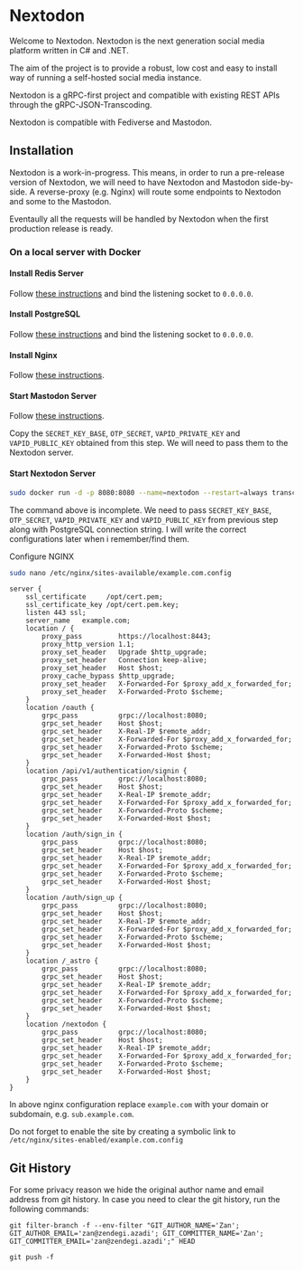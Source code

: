 # Nextodon

Welcome to Nextodon. Nextodon is the next generation social media platform written in C# and .NET.

The aim of the project is to provide a robust, low cost and easy to install way of running a self-hosted social media instance.

Nextodon is a gRPC-first project and compatible with existing REST APIs through the gRPC-JSON-Transcoding.

Nextodon is compatible with Fediverse and Mastodon.

## Installation

Nextodon is a work-in-progress. This means, in order to run a pre-release version of Nextodon, we will need to have Nextodon and Mastodon side-by-side. A reverse-proxy (e.g. Nginx) will route some endpoints to Nextodon and some to the Mastodon.

Eventaully all the requests will be handled by Nextodon when the first production release is ready.

### On a local server with Docker

#### Install Redis Server
Follow [these instructions](https://redis.io/docs/getting-started/installation/install-redis-on-linux/) and bind the listening socket to `0.0.0.0`.

#### Install PostgreSQL
Follow [these instructions](https://www.postgresql.org/download/linux/) and bind the listening socket to `0.0.0.0`.

#### Install Nginx
Follow [these instructions](https://ubuntu.com/tutorials/install-and-configure-nginx).

#### Start Mastodon Server

Follow [these instructions](https://hub.docker.com/r/linuxserver/mastodon).

Copy the `SECRET_KEY_BASE`, `OTP_SECRET`, `VAPID_PRIVATE_KEY` and `VAPID_PUBLIC_KEY` obtained from this step. We will need to pass them to the Nextodon server.


#### Start Nextodon Server
```bash
sudo docker run -d -p 8080:8080 --name=nextodon --restart=always transcf/nextodon:main
```

The command above is incomplete. We need to pass `SECRET_KEY_BASE`, `OTP_SECRET`, `VAPID_PRIVATE_KEY` and `VAPID_PUBLIC_KEY` from previous step along with PostgreSQL connection string. I will write the correct configurations later when i remember/find them.

Configure NGINX

```bash
sudo nano /etc/nginx/sites-available/example.com.config
```

```config
server {
    ssl_certificate     /opt/cert.pem;
    ssl_certificate_key /opt/cert.pem.key;
    listen 443 ssl;
    server_name   example.com;
    location / {
        proxy_pass         https://localhost:8443;
        proxy_http_version 1.1;
        proxy_set_header   Upgrade $http_upgrade;
        proxy_set_header   Connection keep-alive;
        proxy_set_header   Host $host;
        proxy_cache_bypass $http_upgrade;
        proxy_set_header   X-Forwarded-For $proxy_add_x_forwarded_for;
        proxy_set_header   X-Forwarded-Proto $scheme;
    }
    location /oauth {
        grpc_pass          grpc://localhost:8080;
        grpc_set_header    Host $host;
        grpc_set_header    X-Real-IP $remote_addr;
        grpc_set_header    X-Forwarded-For $proxy_add_x_forwarded_for;
        grpc_set_header    X-Forwarded-Proto $scheme;
        grpc_set_header    X-Forwarded-Host $host;
    }
    location /api/v1/authentication/signin {
        grpc_pass          grpc://localhost:8080;
        grpc_set_header    Host $host;
        grpc_set_header    X-Real-IP $remote_addr;
        grpc_set_header    X-Forwarded-For $proxy_add_x_forwarded_for;
        grpc_set_header    X-Forwarded-Proto $scheme;
        grpc_set_header    X-Forwarded-Host $host;
    }
    location /auth/sign_in {
        grpc_pass          grpc://localhost:8080;
        grpc_set_header    Host $host;
        grpc_set_header    X-Real-IP $remote_addr;
        grpc_set_header    X-Forwarded-For $proxy_add_x_forwarded_for;
        grpc_set_header    X-Forwarded-Proto $scheme;
        grpc_set_header    X-Forwarded-Host $host;
    }
    location /auth/sign_up {
        grpc_pass          grpc://localhost:8080;
        grpc_set_header    Host $host;
        grpc_set_header    X-Real-IP $remote_addr;
        grpc_set_header    X-Forwarded-For $proxy_add_x_forwarded_for;
        grpc_set_header    X-Forwarded-Proto $scheme;
        grpc_set_header    X-Forwarded-Host $host;
    }
    location /_astro {
        grpc_pass          grpc://localhost:8080;
        grpc_set_header    Host $host;
        grpc_set_header    X-Real-IP $remote_addr;
        grpc_set_header    X-Forwarded-For $proxy_add_x_forwarded_for;
        grpc_set_header    X-Forwarded-Proto $scheme;
        grpc_set_header    X-Forwarded-Host $host;
    }
    location /nextodon {
        grpc_pass          grpc://localhost:8080;
        grpc_set_header    Host $host;
        grpc_set_header    X-Real-IP $remote_addr;
        grpc_set_header    X-Forwarded-For $proxy_add_x_forwarded_for;
        grpc_set_header    X-Forwarded-Proto $scheme;
        grpc_set_header    X-Forwarded-Host $host;
    }
}
```

In above nginx configuration replace `example.com` with your domain or subdomain, e.g. `sub.example.com`.

Do not forget to enable the site by creating a symbolic link to `/etc/nginx/sites-enabled/example.com.config`

## Git History

For some privacy reason we hide the original author name and email address from git history. In case you need to clear the git history, run the following commands:

```
git filter-branch -f --env-filter "GIT_AUTHOR_NAME='Zan'; GIT_AUTHOR_EMAIL='zan@zendegi.azadi'; GIT_COMMITTER_NAME='Zan'; GIT_COMMITTER_EMAIL='zan@zendegi.azadi';" HEAD

git push -f
```

